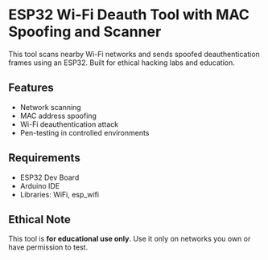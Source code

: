 # ESP32 Wi-Fi Deauth Tool with MAC Spoofing and Scanner

This tool scans nearby Wi-Fi networks and sends spoofed deauthentication frames using an ESP32. Built for ethical hacking labs and education.

##  Features
-  Network scanning
-  MAC address spoofing
-  Wi-Fi deauthentication attack
-  Pen-testing in controlled environments

##  Requirements
- ESP32 Dev Board
- Arduino IDE
- Libraries: WiFi, esp_wifi

## Ethical Note
This tool is **for educational use only**. Use it only on networks you own or have permission to test.

